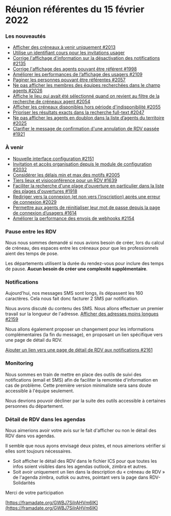 # Réunion référentes du 15 février 2022

### Les nouveautés

* [Afficher des créneaux à venir uniquement #2013](https://github.com/betagouv/rdv-solidarites.fr/issues/2013)
* [Utilise un identifiant cours pour les invitations usager](https://github.com/betagouv/rdv-solidarites.fr/pull/2121)
* [Corrige l'affichage d'information sur la désactivation des notifications #2135](https://github.com/betagouv/rdv-solidarites.fr/issues/2135)
* [Corrige l'affichage des agents pouvant être référent #1998](https://github.com/betagouv/rdv-solidarites.fr/issues/1998)
* [Améliorer les performances de l’affichage des usagers #2109](https://github.com/betagouv/rdv-solidarites.fr/issues/2109)
* [Paginer les personnes pouvant être référentes #2057](https://github.com/betagouv/rdv-solidarites.fr/issues/2057)
* [Ne pas afficher les membres des équipes recherchées dans le champ agents #2026](https://github.com/betagouv/rdv-solidarites.fr/issues/2026)
* [Affiche le lieu qui avait été sélectionné quand on revient au filtre de la recherche de créneaux agent #2054](https://github.com/betagouv/rdv-solidarites.fr/issues/2054)
* [Afficher les créneaux disponibles hors période d'indisponibilité #2055](https://github.com/betagouv/rdv-solidarites.fr/issues/2055)
* [Prioriser les résultats exacts dans la recherche full-text #2047](https://github.com/betagouv/rdv-solidarites.fr/issues/2047)
* [Ne pas afficher les agents en doublon dans la liste d’agents du territoire #2025](https://github.com/betagouv/rdv-solidarites.fr/issues/2025)
* [Clarifier le message de confirmation d'une annulation de RDV passée #1921](https://github.com/betagouv/rdv-solidarites.fr/issues/1921)

### À venir

* [Nouvelle interface configuration #2151](https://github.com/betagouv/rdv-solidarites.fr/pull/2151)
* [Invitation et accès organisation depuis le module de configuration #2032](https://github.com/betagouv/rdv-solidarites.fr/issues/2032)
* [Considérer les délais min et max des motifs #2005](https://github.com/betagouv/rdv-solidarites.fr/issues/2005)
* [Tiers lieux et visioconférence pour un RDV #1639](https://github.com/betagouv/rdv-solidarites.fr/issues/1639)
* [Faciliter la recherche d'une plage d'ouverture en particulier dans la liste des plages d'ouvertures #1918](https://github.com/betagouv/rdv-solidarites.fr/issues/1918)
* [Rediriger vers la connexion (et non vers l’inscription) après une erreur de connexion #2029](https://github.com/betagouv/rdv-solidarites.fr/issues/2029)
* [Permettre aux agents de réinitialiser leur mot de passe depuis la page de connexion d’usagers #1614](https://github.com/betagouv/rdv-solidarites.fr/issues/1614)
* [Améliorer la performance des envois de webhooks #2154](https://github.com/betagouv/rdv-solidarites.fr/issues/2154)

### Pause entre les RDV

Nous nous sommes demandé si nous avions besoin de créer, lors du calcul de créneau, des espaces entre les créneaux pour que les professionnels aient des temps de pose.

Les départements utilisent la durée du rendez-vous pour inclure des temps de pause. **Aucun besoin de créer une complexité supplémentaire**.

### Notifications

Aujourd'hui, nos messages SMS sont longs, ils dépassent les 160 caractères. Cela nous fait donc facturer 2 SMS par notification.

Nous avons discuté du contenu des SMS. Nous allons effectuer un premier travail sur la longueur de l'adresse. [Afficher des adresses moins longues #2159](https://github.com/betagouv/rdv-solidarites.fr/issues/2159)

Nous allons également proposer un changement pour les informations complémentaires (la fin du message), en proposant un lien spécifique vers une page de détail du RDV.

[Ajouter un lien vers une page de détail de RDV aux notifications #2161](https://github.com/betagouv/rdv-solidarites.fr/issues/2161)

### Monitoring

Nous sommes en train de mettre en place des outils de suivi des notifications (email et SMS) afin de faciliter la remontée d'information en cas de problème. Cette première version minimaliste sera sans doute accessible à l'équipe seulement.

Nous devrions pouvoir décliner par la suite des outils accessible à certaines personnes du département.

### Détail de RDV dans les agendas

Nous aimerions avoir votre avis sur le fait d'afficher ou non le détail des RDV dans vos agendas.

Il semble que nous ayons envisagé deux pistes, et nous aimerions vérifier si elles sont toujours nécessaires.

* Soit afficher le détail des RDV dans le fichier ICS pour que toutes les infos soient visibles dans les agendas outlook, zimbra et autres.
* Soit avoir uniquement un lien dans la description du « créneau de RDV » de l'agenda zimbra, outlok ou autres, pointant vers la page dans RDV-Solidarités

Merci de votre participation

[https://framadate.org/GWBJ7SiIrAHVm6lK](https://framadate.org/GWBJ7SiIrAHVm6lK)
